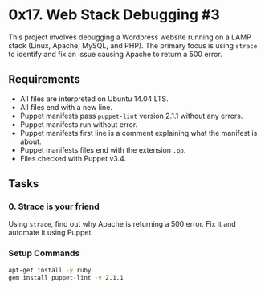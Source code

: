 # 0x17. Web Stack Debugging #3

This project involves debugging a Wordpress website running on a LAMP stack (Linux, Apache, MySQL, and PHP). The primary focus is using `strace` to identify and fix an issue causing Apache to return a 500 error.

## Requirements
- All files are interpreted on Ubuntu 14.04 LTS.
- All files end with a new line.
- Puppet manifests pass `puppet-lint` version 2.1.1 without any errors.
- Puppet manifests run without error.
- Puppet manifests first line is a comment explaining what the manifest is about.
- Puppet manifests files end with the extension `.pp`.
- Files checked with Puppet v3.4.

## Tasks
### 0. Strace is your friend
Using `strace`, find out why Apache is returning a 500 error. Fix it and automate it using Puppet.

### Setup Commands
```sh
apt-get install -y ruby
gem install puppet-lint -v 2.1.1
